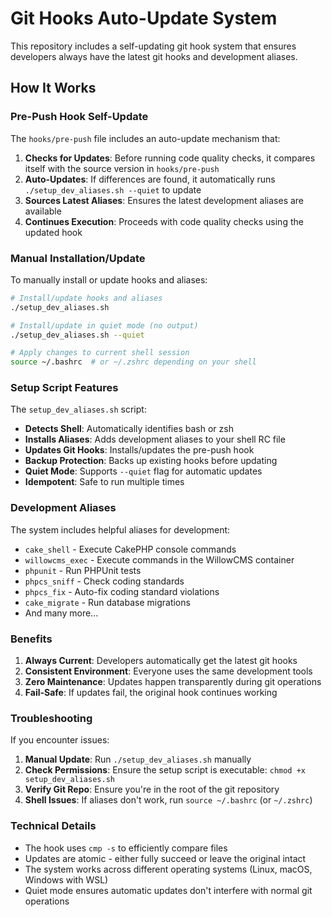 # Git Hooks Auto-Update System

This repository includes a self-updating git hook system that ensures developers always have the latest git hooks and development aliases.

## How It Works

### Pre-Push Hook Self-Update
The `hooks/pre-push` file includes an auto-update mechanism that:

1. **Checks for Updates**: Before running code quality checks, it compares itself with the source version in `hooks/pre-push`
2. **Auto-Updates**: If differences are found, it automatically runs `./setup_dev_aliases.sh --quiet` to update
3. **Sources Latest Aliases**: Ensures the latest development aliases are available
4. **Continues Execution**: Proceeds with code quality checks using the updated hook

### Manual Installation/Update
To manually install or update hooks and aliases:

```bash
# Install/update hooks and aliases
./setup_dev_aliases.sh

# Install/update in quiet mode (no output)
./setup_dev_aliases.sh --quiet

# Apply changes to current shell session
source ~/.bashrc  # or ~/.zshrc depending on your shell
```

### Setup Script Features

The `setup_dev_aliases.sh` script:
- **Detects Shell**: Automatically identifies bash or zsh
- **Installs Aliases**: Adds development aliases to your shell RC file
- **Updates Git Hooks**: Installs/updates the pre-push hook
- **Backup Protection**: Backs up existing hooks before updating
- **Quiet Mode**: Supports `--quiet` flag for automatic updates
- **Idempotent**: Safe to run multiple times

### Development Aliases

The system includes helpful aliases for development:
- `cake_shell` - Execute CakePHP console commands
- `willowcms_exec` - Execute commands in the WillowCMS container
- `phpunit` - Run PHPUnit tests
- `phpcs_sniff` - Check coding standards
- `phpcs_fix` - Auto-fix coding standard violations
- `cake_migrate` - Run database migrations
- And many more...

### Benefits

1. **Always Current**: Developers automatically get the latest git hooks
2. **Consistent Environment**: Everyone uses the same development tools
3. **Zero Maintenance**: Updates happen transparently during git operations
4. **Fail-Safe**: If updates fail, the original hook continues working

### Troubleshooting

If you encounter issues:

1. **Manual Update**: Run `./setup_dev_aliases.sh` manually
2. **Check Permissions**: Ensure the setup script is executable: `chmod +x setup_dev_aliases.sh`
3. **Verify Git Repo**: Ensure you're in the root of the git repository
4. **Shell Issues**: If aliases don't work, run `source ~/.bashrc` (or `~/.zshrc`)

### Technical Details

- The hook uses `cmp -s` to efficiently compare files
- Updates are atomic - either fully succeed or leave the original intact
- The system works across different operating systems (Linux, macOS, Windows with WSL)
- Quiet mode ensures automatic updates don't interfere with normal git operations